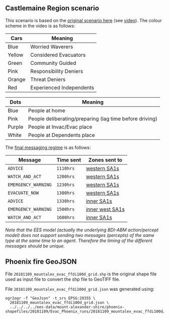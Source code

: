 ## Castlemaine Region scenario

This scenario is based on the [original scenario here](https://github.com/agentsoz/ees/tree/master/scenarios/mount-alexander-shire/castlemaine-region-archetypes) (see [video](https://cloudstor.aarnet.edu.au/plus/s/phuCz9Q3suj9slb)). The colour scheme in the video is as follows:

Cars | Meaning |
--- | --- |
Blue | Worried Waverers |
Yellow | Considered Evacuators |
Green | Community Guided |
Pink | Responsibility Deniers |
Orange | Threat Deniers |
Red | Experienced Independents|

Dots | Meaning |
--- | --- |
Blue | People at home |
Pink | People deliberating/preparing (lag time before driving)
Purple | People at Invac/Evac place |
White | People at Dependents place |

The [final messaging regime](./scenario_messages.json ) is as follows:

Message | Time sent | Zones sent to |
--- | --- | --- |
`ADVICE`  |  `1110hrs` | [western SA1s](MountAlexander_SA1s/west.geojson)
`WATCH_AND_ACT` | `1200hrs` | [western SA1s](MountAlexander_SA1s/west.geojson)
`EMERGENCY_WARNING` | `1230hrs` | [western SA1s](MountAlexander_SA1s/west.geojson)
`EVACUATE_NOW` | `1300hrs` | [western SA1s](MountAlexander_SA1s/west.geojson)
`ADVICE` | `1330hrs` | [inner SA1s](MountAlexander_SA1s/inner.geojson)
`EMERGENCY_WARNING` | `1500hrs` | [inner west SA1s](MountAlexander_SA1s/inner-west.geojson)
`WATCH_AND_ACT` | `1600hrs` | [inner SA1s](MountAlexander_SA1s/inner.geojson)

*Note that the EES model (actually the underlying BDI-ABM action/percept model) does not support sending two messages (percepts) of the same type at the same time to an agent. Therefore the timing of the different messages should be unique.*


## Phoenix fire GeoJSON

File `20181109_mountalex_evac_ffdi100d_grid.shp` is the original shape file used as input file to convert the shp file to GeoTIFF file.

File `20181109_mountalex_evac_ffdi100d_grid.json` was generated using:
```
ogr2ogr -f "GeoJson" -t_srs EPSG:28355 \
  20181109_mountalex_evac_ffdi100d_grid.json \
  ../../../../ees-data/mount-alexander-shire/phoenix-shapefiles/20181109/Evac_Phoenix_runs/20181109_mountalex_evac_ffdi100d/20181109_mountalex_evac_ffdi100d_grid.shp

```
